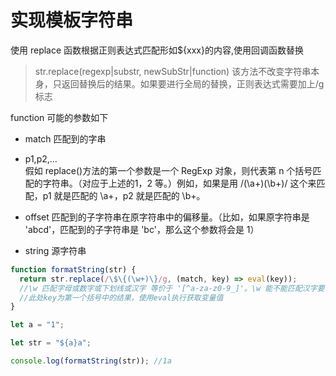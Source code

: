 # 实现模板字符串

使用 replace 函数根据正则表达式匹配形如\${xxx}的内容,使用回调函数替换

> str.replace(regexp|substr, newSubStr|function) 该方法不改变字符串本身，只返回替换后的结果。如果要进行全局的替换，正则表达式需要加上/g 标志

function 可能的参数如下

- match
  匹配到的字串

- p1,p2,...  
  假如 replace()方法的第一个参数是一个 RegExp 对象，则代表第 n 个括号匹配的字符串。（对应于上述的$1，$2 等。）例如，如果是用 /(\a+)(\b+)/ 这个来匹配，p1 就是匹配的 \a+，p2 就是匹配的 \b+。

- offset
  匹配到的子字符串在原字符串中的偏移量。（比如，如果原字符串是 'abcd'，匹配到的子字符串是 'bc'，那么这个参数将会是 1）

- string
  源字符串

```js
function formatString(str) {
  return str.replace(/\$\{(\w+)\}/g, (match, key) => eval(key));
  //\w 匹配字母或数字或下划线或汉字 等价于 '[^a-za-z0-9_]'。\w 能不能匹配汉字要视你的操作系统和你的应用环境而定
  //此处key为第一个括号中的结果，使用eval执行获取变量值
}

let a = "1";

let str = "${a}a";

console.log(formatString(str)); //1a
```
